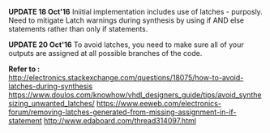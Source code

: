  **UPDATE 18 Oct'16**
  Iniitial implementation includes use of latches - purposly. 
  Need to mitigate Latch warnings during synthesis by using if AND else statements rather than only if statements.
 
  **UPDATE 20 Oct'16** 
  To avoid latches, you need to make sure all of your outputs are assigned at all possible branches of the code.
  
 **Refer to :**  
 http://electronics.stackexchange.com/questions/18075/how-to-avoid-latches-during-synthesis
 https://www.doulos.com/knowhow/vhdl_designers_guide/tips/avoid_synthesizing_unwanted_latches/
 https://www.eeweb.com/electronics-forum/removing-latches-generated-from-missing-assignment-in-if-statement
 http://www.edaboard.com/thread314097.html
